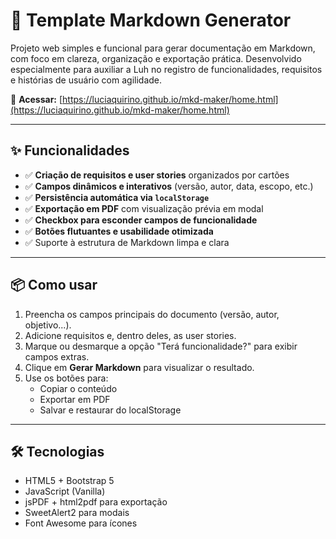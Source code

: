 # 📝 Template Markdown Generator

Projeto web simples e funcional para gerar documentação em Markdown, com foco em clareza, organização e exportação prática. Desenvolvido especialmente para auxiliar a Luh no registro de funcionalidades, requisitos e histórias de usuário com agilidade.

🔗 **Acessar:** [https://luciaquirino.github.io/mkd-maker/home.html](https://luciaquirino.github.io/mkd-maker/home.html)

---

## ✨ Funcionalidades

- ✅ **Criação de requisitos e user stories** organizados por cartões
- ✅ **Campos dinâmicos e interativos** (versão, autor, data, escopo, etc.)
- ✅ **Persistência automática via `localStorage`**
- ✅ **Exportação em PDF** com visualização prévia em modal
- ✅ **Checkbox para esconder campos de funcionalidade**
- ✅ **Botões flutuantes e usabilidade otimizada**
- ✅ Suporte à estrutura de Markdown limpa e clara

---

## 📦 Como usar

1. Preencha os campos principais do documento (versão, autor, objetivo...).
2. Adicione requisitos e, dentro deles, as user stories.
3. Marque ou desmarque a opção "Terá funcionalidade?" para exibir campos extras.
4. Clique em **Gerar Markdown** para visualizar o resultado.
5. Use os botões para:
   - Copiar o conteúdo
   - Exportar em PDF
   - Salvar e restaurar do localStorage

---

## 🛠 Tecnologias

- HTML5 + Bootstrap 5
- JavaScript (Vanilla)
- jsPDF + html2pdf para exportação
- SweetAlert2 para modais
- Font Awesome para ícones
